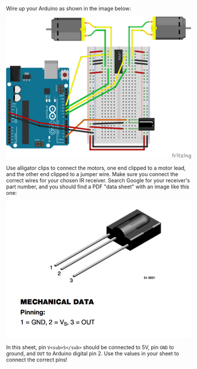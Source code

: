 Wire up your Arduino as shown in the image below:

![Fritzing diagram dim=400h](arduino_driver_motors_ir.png)

Use alligator clips to connect the motors, one end clipped to a motor lead, and the other end clipped to a jumper wire. Make sure you connect the correct wires for your chosen IR receiver. Search Google for your receiver's part number, and you should find a PDF "data sheet" with an image like this one:

![Data sheet excerpt dim=300h](tsop.png)

In this sheet, pin `V<sub>S</sub>` should be connected to 5V, pin `GND` to ground, and `OUT` to Arduino digital pin 2. Use the values in your sheet to connect the correct pins!